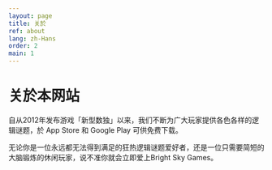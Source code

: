 ```yaml
---
layout: page
title: 关於
ref: about
lang: zh-Hans
order: 2
main: 1
---
```


# 关於本网站

自从2012年发布游戏「新型数独」以来，我们不断为广大玩家提供各色各样的逻辑谜题，於 App Store 和 Google Play 可供免费下载。

无论你是一位永远都无法得到满足的狂热逻辑谜题爱好者，还是一位只需要简短的大脑锻炼的休闲玩家，说不准你就会立即爱上Bright Sky Games。